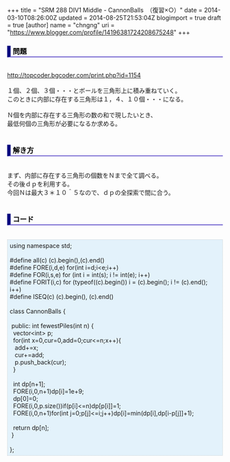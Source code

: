 +++
title = "SRM 288 DIV1 Middle - CannonBalls　（復習×○）"
date = 2014-03-10T08:26:00Z
updated = 2014-08-25T21:53:04Z
blogimport = true
draft = true
[author]
	name = "chngng"
	uri = "https://www.blogger.com/profile/14196381724208675248"
+++

<div dir="ltr" style="text-align: left;" trbidi="on"><h3 style="border-bottom: 2px solid slateblue; border-left: 8px solid navy; color: black; padding: 0px 0px 1px 5px;">問題 </h3><br /><a href="http://topcoder.bgcoder.com/print.php?id=1154" target="_blank">http://topcoder.bgcoder.com/print.php?id=1154</a><br /><br />１個、２個、３個・・・とボールを三角形上に積み重ねていく。<br />このときに内部に存在する三角形は１，４、１０個・・・になる。<br /><br />Ｎ個を内部に存在する三角形の数の和で現したいとき、<br />最低何個の三角形が必要になるか求める。<br /><br /><h3 style="border-bottom: 2px solid slateblue; border-left: 8px solid navy; color: black; padding: 0px 0px 1px 5px;">解き方 </h3><br />まず、内部に存在する三角形の個数をＮまで全て調べる。<br />その後ｄｐを利用する。<br />今回Ｎは最大３＊１０＾５なので、ｄｐの全探索で間に合う。<br /><br /><h3 style="border-bottom: 2px solid slateblue; border-left: 8px solid navy; color: black; padding: 0px 0px 1px 5px;">コード </h3><br /><div style="background-color: #e3f2fb; border: 1px dotted #CCCCCC; padding: 5px;">using namespace std;<br /><br />#define all(c) (c).begin(),(c).end()<br />#define FORE(i,d,e) for(int i=d;i&lt;e;i++)<br />#define FOR(i,s,e) for (int i = int(s); i != int(e); i++)<br />#define FORIT(i,c) for (typeof((c).begin()) i = (c).begin(); i != (c).end(); i++)<br />#define ISEQ(c) (c).begin(), (c).end()<br /><br />class CannonBalls {<br /><br /><span class="Apple-tab-span" style="white-space: pre;"> </span>public: int fewestPiles(int n) {<br /><span class="Apple-tab-span" style="white-space: pre;">  </span>vector&lt;int&gt; p;<br /><span class="Apple-tab-span" style="white-space: pre;">  </span>for(int x=0,cur=0,add=0;cur&lt;=n;x++){<br /><span class="Apple-tab-span" style="white-space: pre;">   </span>add+=x;<br /><span class="Apple-tab-span" style="white-space: pre;">   </span>cur+=add;<br /><span class="Apple-tab-span" style="white-space: pre;">   </span>p.push_back(cur);<br /><span class="Apple-tab-span" style="white-space: pre;">  </span>}<br /><br /><span class="Apple-tab-span" style="white-space: pre;">  </span>int dp[n+1];<br /><span class="Apple-tab-span" style="white-space: pre;">  </span>FORE(i,0,n+1)dp[i]=1e+9;<br /><span class="Apple-tab-span" style="white-space: pre;">  </span>dp[0]=0;<br /><span class="Apple-tab-span" style="white-space: pre;">  </span>FORE(i,0,p.size())if(p[i]&lt;=n)dp[p[i]]=1;<br /><span class="Apple-tab-span" style="white-space: pre;">  </span>FORE(i,0,n+1)for(int j=0;p[j]&lt;=i;j++)dp[i]=min(dp[i],dp[i-p[j]]+1);<br /><br /><span class="Apple-tab-span" style="white-space: pre;">  </span>return dp[n];<br /><span class="Apple-tab-span" style="white-space: pre;"> </span>}<br /><br />};</div></div>
